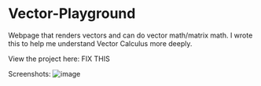 # Vector-Playground
Webpage that renders vectors and can do vector math/matrix math. I wrote this to help me understand Vector Calculus more deeply.

View the project here: FIX THIS

Screenshots:
![image](https://cloud.githubusercontent.com/assets/18433116/17075606/69eccdc4-504d-11e6-9809-bdf952e6b835.png)
